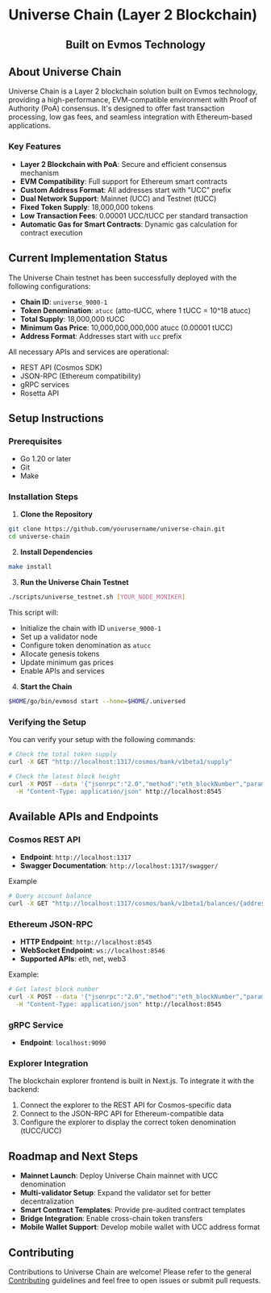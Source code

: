 
# Universe Chain (Layer 2 Blockchain)

<div align="center">
  <h2>Built on Evmos Technology</h2>
</div>

## About Universe Chain

Universe Chain is a Layer 2 blockchain solution built on Evmos technology, providing a high-performance, EVM-compatible environment with Proof of Authority (PoA) consensus. It's designed to offer fast transaction processing, low gas fees, and seamless integration with Ethereum-based applications.

### Key Features

- **Layer 2 Blockchain with PoA**: Secure and efficient consensus mechanism
- **EVM Compatibility**: Full support for Ethereum smart contracts
- **Custom Address Format**: All addresses start with "UCC" prefix
- **Dual Network Support**: Mainnet (UCC) and Testnet (tUCC)
- **Fixed Token Supply**: 18,000,000 tokens
- **Low Transaction Fees**: 0.00001 UCC/tUCC per standard transaction
- **Automatic Gas for Smart Contracts**: Dynamic gas calculation for contract execution

## Current Implementation Status

The Universe Chain testnet has been successfully deployed with the following configurations:

- **Chain ID**: `universe_9000-1`
- **Token Denomination**: `atucc` (atto-tUCC, where 1 tUCC = 10^18 atucc)
- **Total Supply**: 18,000,000 tUCC
- **Minimum Gas Price**: 10,000,000,000,000 atucc (0.00001 tUCC)
- **Address Format**: Addresses start with `ucc` prefix

All necessary APIs and services are operational:

- REST API (Cosmos SDK)
- JSON-RPC (Ethereum compatibility)
- gRPC services
- Rosetta API

## Setup Instructions

### Prerequisites

- Go 1.20 or later
- Git
- Make

### Installation Steps

1. **Clone the Repository**

```bash
git clone https://github.com/yourusername/universe-chain.git
cd universe-chain
```

2. **Install Dependencies**

```bash
make install
```

3. **Run the Universe Chain Testnet**

```bash
./scripts/universe_testnet.sh [YOUR_NODE_MONIKER]
```

This script will:
- Initialize the chain with ID `universe_9000-1`
- Set up a validator node
- Configure token denomination as `atucc`
- Allocate genesis tokens
- Update minimum gas prices
- Enable APIs and services

4. **Start the Chain**

```bash
$HOME/go/bin/evmosd start --home=$HOME/.universed
```

### Verifying the Setup

You can verify your setup with the following commands:

```bash
# Check the total token supply
curl -X GET "http://localhost:1317/cosmos/bank/v1beta1/supply"

# Check the latest block height
curl -X POST --data '{"jsonrpc":"2.0","method":"eth_blockNumber","params":[],"id":1}' \
  -H "Content-Type: application/json" http://localhost:8545
```

## Available APIs and Endpoints

### Cosmos REST API

- **Endpoint**: `http://localhost:1317`
- **Swagger Documentation**: `http://localhost:1317/swagger/`

Example
```bash
# Query account balance
curl -X GET "http://localhost:1317/cosmos/bank/v1beta1/balances/{address}" -H "accept: application/json"
```

### Ethereum JSON-RPC

- **HTTP Endpoint**: `http://localhost:8545`
- **WebSocket Endpoint**: `ws://localhost:8546`
- **Supported APIs**: eth, net, web3

Example:
```bash
# Get latest block number
curl -X POST --data '{"jsonrpc":"2.0","method":"eth_blockNumber","params":[],"id":1}' \
  -H "Content-Type: application/json" http://localhost:8545
```

### gRPC Service

- **Endpoint**: `localhost:9090`

### Explorer Integration

The blockchain explorer frontend is built in Next.js. To integrate it with the backend:

1. Connect the explorer to the REST API for Cosmos-specific data
2. Connect to the JSON-RPC API for Ethereum-compatible data
3. Configure the explorer to display the correct token denomination (tUCC/UCC)

## Roadmap and Next Steps

- **Mainnet Launch**: Deploy Universe Chain mainnet with UCC denomination
- **Multi-validator Setup**: Expand the validator set for better decentralization
- **Smart Contract Templates**: Provide pre-audited contract templates
- **Bridge Integration**: Enable cross-chain token transfers
- **Mobile Wallet Support**: Develop mobile wallet with UCC address format

## Contributing

Contributions to Universe Chain are welcome! Please refer to the general [Contributing](./CONTRIBUTING.md) guidelines and feel free to open issues or submit pull requests.
